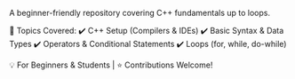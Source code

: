 A beginner-friendly repository covering C++ fundamentals up to loops.  

📌 Topics Covered: 
✔️ C++ Setup (Compilers &amp; IDEs) 
✔️ Basic Syntax &amp; Data Types 
✔️ Operators &amp; Conditional Statements 
✔️ Loops (for, while, do-while)  

💡 For Beginners &amp; Students | ⭐ Contributions Welcome!
